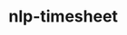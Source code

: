 # nlp-timesheet
<!-- Streamlit app and scripts for querying timesheet data using natural language. Integrates with SQLite and Metabase to simplify data analysis. -->
